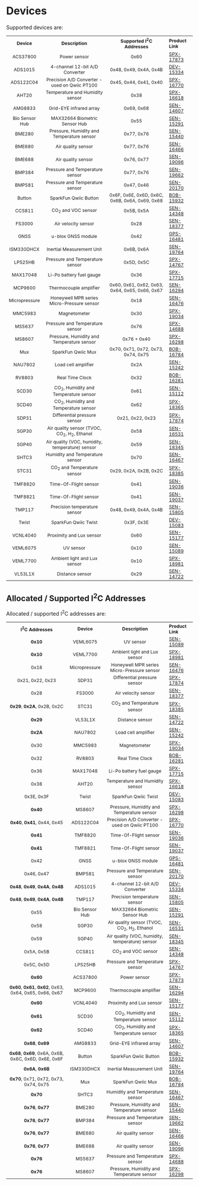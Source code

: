 # Devices

Supported devices are:

<table style="font-size:12.25px; width:100%">
    <tr>
        <th style="text-align:center; vertical-align:middle;">
            Device
        </th>
        <th style="text-align:center; vertical-align:middle;">
            Description
        </th>
        <th style="text-align:center; vertical-align:middle;">
            Supported I<sup>2</sup>C Addresses
        </th>
        <th style="text-align:left; vertical-align:middle;">
            Product Link
        </th>
    </tr>
    <tr>
        <td style="vertical-align:middle" align="center">ACS37800</td>
        <td style="vertical-align:middle" align="center">Power sensor</td>
        <td style="vertical-align:middle" align="center">0x60</td>
        <td style="vertical-align:middle" align="left"><a href="https://www.sparkfun.com/products/17873">SPX-17873</a></td>
    </tr>
    <tr>
        <td style="vertical-align:middle" align="center">ADS1015</td>
        <td style="vertical-align:middle" align="center">4-channel 12-bit A/D Converter</td>
        <td style="vertical-align:middle" align="center">0x48, 0x49, 0x4A, 0x4B</td>
        <td style="vertical-align:middle" align="left"><a href="https://www.sparkfun.com/products/15334">DEV-15334</a></td>
    </tr>
    <tr>
        <td style="vertical-align:middle" align="center">ADS122C04</td>
        <td style="vertical-align:middle" align="center">Precision A/D Converter - used on Qwiic PT100</td>
        <td style="vertical-align:middle" align="center">0x45, 0x44, 0x41, 0x40</td>
        <td style="vertical-align:middle" align="left"><a href="https://www.sparkfun.com/products/16770">SPX-16770</a></td>
    </tr>
    <tr>
        <td style="vertical-align:middle" align="center">AHT20</td>
        <td style="vertical-align:middle" align="center">Temperature and Humidity sensor</td>
        <td style="vertical-align:middle" align="center">0x38</td>
        <td style="vertical-align:middle" align="left"><a href="https://www.sparkfun.com/products/16618">SPX-16618</a></td>
    </tr>
    <tr>
        <td style="vertical-align:middle" align="center">AMG8833</td>
        <td style="vertical-align:middle" align="center">Grid-EYE infrared array</td>
        <td style="vertical-align:middle" align="center">0x69, 0x68</td>
        <td style="vertical-align:middle" align="left"><a href="https://www.sparkfun.com/products/14607">SEN-14607</a></td>
    </tr>
    <tr>
        <td style="vertical-align:middle" align="center">Bio Sensor Hub</td>
        <td style="vertical-align:middle" align="center">MAX32664 Biometric Sensor Hub</td>
        <td style="vertical-align:middle" align="center">0x55</td>
        <td style="vertical-align:middle" align="left"><a href="https://www.sparkfun.com/products/15291">SEN-15291</a></td>
    </tr>
    <tr>
        <td style="vertical-align:middle" align="center">BME280</td>
        <td style="vertical-align:middle" align="center">Pressure, Humidity and Temperature sensor</td>
        <td style="vertical-align:middle" align="center">0x77, 0x76</td>
        <td style="vertical-align:middle" align="left"><a href="https://www.sparkfun.com/products/15440">SEN-15440</a></td>
    </tr>
    <tr>
        <td style="vertical-align:middle" align="center">BME680</td>
        <td style="vertical-align:middle" align="center">Air quality sensor</td>
        <td style="vertical-align:middle" align="center">0x77, 0x76</td>
        <td style="vertical-align:middle" align="left"><a href="https://www.sparkfun.com/products/16466">SEN-16466</a></td>
    </tr>
    <tr>
        <td style="vertical-align:middle" align="center">BME688</td>
        <td style="vertical-align:middle" align="center">Air quality sensor</td>
        <td style="vertical-align:middle" align="center">0x76, 0x77</td>
        <td style="vertical-align:middle" align="left"><a href="https://www.sparkfun.com/products/19096">SEN-19096</a></td>
    </tr>
    <tr>
        <td style="vertical-align:middle" align="center">BMP384</td>
        <td style="vertical-align:middle" align="center">Pressure and Temperature sensor</td>
        <td style="vertical-align:middle" align="center">0x77, 0x76</td>
        <td style="vertical-align:middle" align="left"><a href="https://www.sparkfun.com/products/19662">SEN-19662</a></td>
    </tr>
    <tr>
        <td style="vertical-align:middle" align="center">BMP581</td>
        <td style="vertical-align:middle" align="center">Pressure and Temperature sensor</td>
        <td style="vertical-align:middle" align="center">0x47, 0x46</td>
        <td style="vertical-align:middle" align="left"><a href="https://www.sparkfun.com/products/20170">SEN-20170</a></td>
    </tr>
    <tr>
        <td style="vertical-align:middle" align="center">Button</td>
        <td style="vertical-align:middle" align="center">SparkFun Qwiic Button</td>
        <td style="vertical-align:middle" align="center">0x6F, 0x6E, 0x6D, 0x6C, 0x6B, 0x6A, 0x69, 0x68</td>
        <td style="vertical-align:middle" align="left"><a href="https://www.sparkfun.com/products/15932">BOB-15932</a></td>
    </tr>
    <tr>
        <td style="vertical-align:middle" align="center">CCS811</td>
        <td style="vertical-align:middle" align="center">CO<sub>2</sub> and VOC sensor</td>
        <td style="vertical-align:middle" align="center">0x5B, 0x5A</td>
        <td style="vertical-align:middle" align="left"><a href="https://www.sparkfun.com/products/14348">SEN-14348</a></td>
    </tr>
    <tr>
        <td style="vertical-align:middle" align="center">FS3000</td>
        <td style="vertical-align:middle" align="center">Air velocity sensor</td>
        <td style="vertical-align:middle" align="center">0x28</td>
        <td style="vertical-align:middle" align="left"><a href="https://www.sparkfun.com/products/18399">SEN-18377</a></td>
    </tr>
    <tr>
        <td style="vertical-align:middle" align="center">GNSS</td>
        <td style="vertical-align:middle" align="center">u-blox GNSS module</td>
        <td style="vertical-align:middle" align="center">0x42</td>
        <td style="vertical-align:middle" align="left"><a href="https://www.sparkfun.com/products/16481">GPS-16481</a></td>
    </tr>
    <tr>
        <td style="vertical-align:middle" align="center">ISM330DHCX</td>
        <td style="vertical-align:middle" align="center">Inertial Measurement Unit</td>
        <td style="vertical-align:middle" align="center">0x6B, 0x6A</td>
        <td style="vertical-align:middle" align="left"><a href="https://www.sparkfun.com/products/19764">SEN-19764</a></td>
    </tr>
    <tr>
        <td style="vertical-align:middle" align="center">LPS25HB</td>
        <td style="vertical-align:middle" align="center">Pressure and Temperature sensor</td>
        <td style="vertical-align:middle" align="center">0x5D, 0x5C</td>
        <td style="vertical-align:middle" align="left"><a href="https://www.sparkfun.com/products/14767">SPX-14767</a></td>
    </tr>
    <tr>
        <td style="vertical-align:middle" align="center">MAX17048</td>
        <td style="vertical-align:middle" align="center">Li-Po battery fuel gauge</td>
        <td style="vertical-align:middle" align="center">0x36</td>
        <td style="vertical-align:middle" align="left"><a href="https://www.sparkfun.com/products/17715">SPX-17715</a></td>
    </tr>
    <tr>
        <td style="vertical-align:middle" align="center">MCP9600</td>
        <td style="vertical-align:middle" align="center">Thermocouple amplifier</td>
        <td style="vertical-align:middle" align="center">0x60, 0x61, 0x62, 0x63, 0x64, 0x65, 0x66, 0x67</td>
        <td style="vertical-align:middle" align="left"><a href="https://www.sparkfun.com/products/16294">SEN-16294</a></td>
    </tr>
    <tr>
        <td style="vertical-align:middle" align="center">Micropressure</td>
        <td style="vertical-align:middle" align="center">Honeywell MPR series Micro-Pressure sensor</td>
        <td style="vertical-align:middle" align="center">0x18</td>
        <td style="vertical-align:middle" align="left"><a href="https://www.sparkfun.com/products/16476">SEN-16476</a></td>
    </tr>
    <tr>
        <td style="vertical-align:middle" align="center">MMC5983</td>
        <td style="vertical-align:middle" align="center">Magnetometer</td>
        <td style="vertical-align:middle" align="center">0x30</td>
        <td style="vertical-align:middle" align="left"><a href="https://www.sparkfun.com/products/19034">SPX-19034</a></td>
    </tr>
    <tr>
        <td style="vertical-align:middle" align="center">MS5637</td>
        <td style="vertical-align:middle" align="center">Pressure and Temperature sensor</td>
        <td style="vertical-align:middle" align="center">0x76</td>
        <td style="vertical-align:middle" align="left"><a href="https://www.sparkfun.com/products/14688">SPX-14688</a></td>
    </tr>
    <tr>
        <td style="vertical-align:middle" align="center">MS8607</td>
        <td style="vertical-align:middle" align="center">Pressure, Humidity and Temperature sensor</td>
        <td style="vertical-align:middle" align="center">0x76 + 0x40</td>
        <td style="vertical-align:middle" align="left"><a href="https://www.sparkfun.com/products/16298">SPX-16298</a></td>
    </tr>
    <tr>
        <td style="vertical-align:middle" align="center">Mux</td>
        <td style="vertical-align:middle" align="center">SparkFun Qwiic Mux</td>
        <td style="vertical-align:middle" align="center">0x70, 0x71, 0x72, 0x73, 0x74, 0x75</td>
        <td style="vertical-align:middle" align="left"><a href="https://www.sparkfun.com/products/16784">BOB-16784</a></td>
    </tr>
    <tr>
        <td style="vertical-align:middle" align="center">NAU7802</td>
        <td style="vertical-align:middle" align="center">Load cell amplifier</td>
        <td style="vertical-align:middle" align="center">0x2A</td>
        <td style="vertical-align:middle" align="left"><a href="https://www.sparkfun.com/products/15242">SEN-15242</a></td>
    </tr>
    <tr>
        <td style="vertical-align:middle" align="center">RV8803</td>
        <td style="vertical-align:middle" align="center">Real Time Clock</td>
        <td style="vertical-align:middle" align="center">0x32</td>
        <td style="vertical-align:middle" align="left"><a href="https://www.sparkfun.com/products/16281">BOB-16281</a></td>
    </tr>
    <tr>
        <td style="vertical-align:middle" align="center">SCD30</td>
        <td style="vertical-align:middle" align="center">CO<sub>2</sub>, Humidity and Temperature sensor</td>
        <td style="vertical-align:middle" align="center">0x61</td>
        <td style="vertical-align:middle" align="left"><a href="https://www.sparkfun.com/products/15112">SEN-15112</a></td>
    </tr>
    <tr>
        <td style="vertical-align:middle" align="center">SCD40</td>
        <td style="vertical-align:middle" align="center">CO<sub>2</sub>, Humidity and Temperature sensor</td>
        <td style="vertical-align:middle" align="center">0x62</td>
        <td style="vertical-align:middle" align="left"><a href="https://www.sparkfun.com/products/18365">SPX-18365</a></td>
    </tr>
    <tr>
        <td style="vertical-align:middle" align="center">SDP31</td>
        <td style="vertical-align:middle" align="center">Differential pressure sensor</td>
        <td style="vertical-align:middle" align="center">0x21, 0x22, 0x23</td>
        <td style="vertical-align:middle" align="left"><a href="https://www.sparkfun.com/products/17874">SPX-17874</a></td>
    </tr>
    <tr>
        <td style="vertical-align:middle" align="center">SGP30</td>
        <td style="vertical-align:middle" align="center">Air quality sensor (TVOC, CO<sub>2</sub>, H<sub>2</sub>, Ethanol</td>
        <td style="vertical-align:middle" align="center">0x58</td>
        <td style="vertical-align:middle" align="left"><a href="https://www.sparkfun.com/products/16531">SEN-16531</a></td>
    </tr>
    <tr>
        <td style="vertical-align:middle" align="center">SGP40</td>
        <td style="vertical-align:middle" align="center">Air quality (VOC, humidity, temperature) sensor</td>
        <td style="vertical-align:middle" align="center">0x59</td>
        <td style="vertical-align:middle" align="left"><a href="https://www.sparkfun.com/products/18345">SEN-18345</a></td>
    </tr>
    <tr>
        <td style="vertical-align:middle" align="center">SHTC3</td>
        <td style="vertical-align:middle" align="center">Humidity and Temperature sensor</td>
        <td style="vertical-align:middle" align="center">0x70</td>
        <td style="vertical-align:middle" align="left"><a href="https://www.sparkfun.com/products/16467">SEN-16467</a></td>
    </tr>
    <tr>
        <td style="vertical-align:middle" align="center">STC31</td>
        <td style="vertical-align:middle" align="center">CO<sub>2</sub> and Temperature sensor</td>
        <td style="vertical-align:middle" align="center">0x29, 0x2A, 0x2B, 0x2C</td>
        <td style="vertical-align:middle" align="left"><a href="https://www.sparkfun.com/products/18385">SPX-18385</a></td>
    </tr>
    <tr>
        <td style="vertical-align:middle" align="center">TMF8820</td>
        <td style="vertical-align:middle" align="center">Time-Of-Flight sensor</td>
        <td style="vertical-align:middle" align="center">0x41</td>
        <td style="vertical-align:middle" align="left"><a href="https://www.sparkfun.com/products/19036">SEN-19036</a></td>
    </tr>
    <tr>
        <td style="vertical-align:middle" align="center">TMF8821</td>
        <td style="vertical-align:middle" align="center">Time-Of-Flight sensor</td>
        <td style="vertical-align:middle" align="center">0x41</td>
        <td style="vertical-align:middle" align="left"><a href="https://www.sparkfun.com/products/19037">SEN-19037</a></td>
    </tr>
    <tr>
        <td style="vertical-align:middle" align="center">TMP117</td>
        <td style="vertical-align:middle" align="center">Precision temperature sensor</td>
        <td style="vertical-align:middle" align="center">0x48, 0x49, 0x4A, 0x4B</td>
        <td style="vertical-align:middle" align="left"><a href="https://www.sparkfun.com/products/15805">SEN-15805</a></td>
    </tr>
    <tr>
        <td style="vertical-align:middle" align="center">Twist</td>
        <td style="vertical-align:middle" align="center">SparkFun Qwiic Twist</td>
        <td style="vertical-align:middle" align="center">0x3F, 0x3E</td>
        <td style="vertical-align:middle" align="left"><a href="https://www.sparkfun.com/products/15083">DEV-15083</a></td>
    </tr>
    <tr>
        <td style="vertical-align:middle" align="center">VCNL4040</td>
        <td style="vertical-align:middle" align="center">Proximity and Lux sensor</td>
        <td style="vertical-align:middle" align="center">0x60</td>
        <td style="vertical-align:middle" align="left"><a href="https://www.sparkfun.com/products/15177">SEN-15177</a></td>
    </tr>
    <tr>
        <td style="vertical-align:middle" align="center">VEML6075</td>
        <td style="vertical-align:middle" align="center">UV sensor</td>
        <td style="vertical-align:middle" align="center">0x10</td>
        <td style="vertical-align:middle" align="left"><a href="https://www.sparkfun.com/products/15089">SEN-15089</a></td>
    </tr>
    <tr>
        <td style="vertical-align:middle" align="center">VEML7700</td>
        <td style="vertical-align:middle" align="center">Ambient light and Lux sensor</td>
        <td style="vertical-align:middle" align="center">0x10</td>
        <td style="vertical-align:middle" align="left"><a href="https://www.sparkfun.com/products/18981">SPX-18981</a></td>
    </tr>
    <tr>
        <td style="vertical-align:middle" align="center">VL53L1X</td>
        <td style="vertical-align:middle" align="center">Distance sensor</td>
        <td style="vertical-align:middle" align="center">0x29</td>
        <td style="vertical-align:middle" align="left"><a href="https://www.sparkfun.com/products/14722">SEN-14722</a></td>
    </tr>
</table>

## Allocated / Supported I<sup>2</sup>C Addresses

Allocated / supported I<sup>2</sup>C addresses are:

<table style="font-size:12.25px; width:100%">
    <tr>
        <th style="text-align:center; vertical-align:middle;">
            I<sup>2</sup>C Addresses
        </th>
        <th style="text-align:center; vertical-align:middle;">
            Device
        </th>
        <th style="text-align:center; vertical-align:middle;">
            Description
        </th>
        <th style="text-align:left; vertical-align:middle;">
            Product Link
        </th>
    </tr>
    <tr>
        <td style="vertical-align:middle" align="center"><b>0x10</b></td>
        <td style="vertical-align:middle" align="center">VEML6075</td>
        <td style="vertical-align:middle" align="center">UV sensor</td>
        <td style="vertical-align:middle" align="left"><a href="https://www.sparkfun.com/products/15089">SEN-15089</a></td>
    </tr>
    <tr>
        <td style="vertical-align:middle" align="center"><b>0x10</b></td>
        <td style="vertical-align:middle" align="center">VEML7700</td>
        <td style="vertical-align:middle" align="center">Ambient light and Lux sensor</td>
        <td style="vertical-align:middle" align="left"><a href="https://www.sparkfun.com/products/18981">SPX-18981</a></td>
    </tr>
    <tr>
        <td style="vertical-align:middle" align="center">0x18</td>
        <td style="vertical-align:middle" align="center">Micropressure</td>
        <td style="vertical-align:middle" align="center">Honeywell MPR series Micro-Pressure sensor</td>
        <td style="vertical-align:middle" align="left"><a href="https://www.sparkfun.com/products/16476">SEN-16476</a></td>
    </tr>
    <tr>
        <td style="vertical-align:middle" align="center">0x21, 0x22, 0x23</td>
        <td style="vertical-align:middle" align="center">SDP31</td>
        <td style="vertical-align:middle" align="center">Differential pressure sensor</td>
        <td style="vertical-align:middle" align="left"><a href="https://www.sparkfun.com/products/17874">SPX-17874</a></td>
    </tr>
    <tr>
        <td style="vertical-align:middle" align="center">0x28</td>
        <td style="vertical-align:middle" align="center">FS3000</td>
        <td style="vertical-align:middle" align="center">Air velocity sensor</td>
        <td style="vertical-align:middle" align="left"><a href="https://www.sparkfun.com/products/18399">SEN-18377</a></td>
    </tr>
    <tr>
        <td style="vertical-align:middle" align="center"><b>0x29</b>, <b>0x2A</b>, 0x2B, 0x2C</td>
        <td style="vertical-align:middle" align="center">STC31</td>
        <td style="vertical-align:middle" align="center">CO<sub>2</sub> and Temperature sensor</td>
        <td style="vertical-align:middle" align="left"><a href="https://www.sparkfun.com/products/18385">SPX-18385</a></td>
    </tr>
    <tr>
        <td style="vertical-align:middle" align="center"><b>0x29</b></td>
        <td style="vertical-align:middle" align="center">VL53L1X</td>
        <td style="vertical-align:middle" align="center">Distance sensor</td>
        <td style="vertical-align:middle" align="left"><a href="https://www.sparkfun.com/products/14722">SEN-14722</a></td>
    </tr>
    <tr>
        <td style="vertical-align:middle" align="center"><b>0x2A</b></td>
        <td style="vertical-align:middle" align="center">NAU7802</td>
        <td style="vertical-align:middle" align="center">Load cell amplifier</td>
        <td style="vertical-align:middle" align="left"><a href="https://www.sparkfun.com/products/15242">SEN-15242</a></td>
    </tr>
    <tr>
        <td style="vertical-align:middle" align="center">0x30</td>
        <td style="vertical-align:middle" align="center">MMC5983</td>
        <td style="vertical-align:middle" align="center">Magnetometer</td>
        <td style="vertical-align:middle" align="left"><a href="https://www.sparkfun.com/products/19034">SPX-19034</a></td>
    </tr>
    <tr>
        <td style="vertical-align:middle" align="center">0x32</td>
        <td style="vertical-align:middle" align="center">RV8803</td>
        <td style="vertical-align:middle" align="center">Real Time Clock</td>
        <td style="vertical-align:middle" align="left"><a href="https://www.sparkfun.com/products/16281">BOB-16281</a></td>
    </tr>
    <tr>
        <td style="vertical-align:middle" align="center">0x36</td>
        <td style="vertical-align:middle" align="center">MAX17048</td>
        <td style="vertical-align:middle" align="center">Li-Po battery fuel gauge</td>
        <td style="vertical-align:middle" align="left"><a href="https://www.sparkfun.com/products/17715">SPX-17715</a></td>
    </tr>
    <tr>
        <td style="vertical-align:middle" align="center">0x38</td>
        <td style="vertical-align:middle" align="center">AHT20</td>
        <td style="vertical-align:middle" align="center">Temperature and Humidity sensor</td>
        <td style="vertical-align:middle" align="left"><a href="https://www.sparkfun.com/products/16618">SPX-16618</a></td>
    </tr>
    <tr>
        <td style="vertical-align:middle" align="center">0x3E, 0x3F</td>
        <td style="vertical-align:middle" align="center">Twist</td>
        <td style="vertical-align:middle" align="center">SparkFun Qwiic Twist</td>
        <td style="vertical-align:middle" align="left"><a href="https://www.sparkfun.com/products/15083">DEV-15083</a></td>
    </tr>
    <tr>
        <td style="vertical-align:middle" align="center"><b>0x40</b></td>
        <td style="vertical-align:middle" align="center">MS8607</td>
        <td style="vertical-align:middle" align="center">Pressure, Humidity and Temperature sensor</td>
        <td style="vertical-align:middle" align="left"><a href="https://www.sparkfun.com/products/16298">SPX-16298</a></td>
    </tr>
    <tr>
        <td style="vertical-align:middle" align="center"><b>0x40</b>, <b>0x41</b>, 0x44, 0x45</td>
        <td style="vertical-align:middle" align="center">ADS122C04</td>
        <td style="vertical-align:middle" align="center">Precision A/D Converter - used on Qwiic PT100</td>
        <td style="vertical-align:middle" align="left"><a href="https://www.sparkfun.com/products/16770">SPX-16770</a></td>
    </tr>
    <tr>
        <td style="vertical-align:middle" align="center"><b>0x41</b></td>
        <td style="vertical-align:middle" align="center">TMF8820</td>
        <td style="vertical-align:middle" align="center">Time-Of-Flight sensor</td>
        <td style="vertical-align:middle" align="left"><a href="https://www.sparkfun.com/products/19036">SEN-19036</a></td>
    </tr>
    <tr>
        <td style="vertical-align:middle" align="center"><b>0x41</b></td>
        <td style="vertical-align:middle" align="center">TMF8821</td>
        <td style="vertical-align:middle" align="center">Time-Of-Flight sensor</td>
        <td style="vertical-align:middle" align="left"><a href="https://www.sparkfun.com/products/19037">SEN-19037</a></td>
    </tr>
    <tr>
        <td style="vertical-align:middle" align="center">0x42</td>
        <td style="vertical-align:middle" align="center">GNSS</td>
        <td style="vertical-align:middle" align="center">u-blox GNSS module</td>
        <td style="vertical-align:middle" align="left"><a href="https://www.sparkfun.com/products/16481">GPS-16481</a></td>
    </tr>
    <tr>
        <td style="vertical-align:middle" align="center">0x46, 0x47</td>
        <td style="vertical-align:middle" align="center">BMP581</td>
        <td style="vertical-align:middle" align="center">Pressure and Temperature sensor</td>
        <td style="vertical-align:middle" align="left"><a href="https://www.sparkfun.com/products/20170">SEN-20170</a></td>
    </tr>
    <tr>
        <td style="vertical-align:middle" align="center"><b>0x48</b>, <b>0x49</b>, <b>0x4A</b>, <b>0x4B</b></td>
        <td style="vertical-align:middle" align="center">ADS1015</td>
        <td style="vertical-align:middle" align="center">4-channel 12-bit A/D Converter</td>
        <td style="vertical-align:middle" align="left"><a href="https://www.sparkfun.com/products/15334">DEV-15334</a></td>
    </tr>
    <tr>
        <td style="vertical-align:middle" align="center"><b>0x48</b>, <b>0x49</b>, <b>0x4A</b>, <b>0x4B</b></td>
        <td style="vertical-align:middle" align="center">TMP117</td>
        <td style="vertical-align:middle" align="center">Precision temperature sensor</td>
        <td style="vertical-align:middle" align="left"><a href="https://www.sparkfun.com/products/15805">SEN-15805</a></td>
    </tr>
    <tr>
        <td style="vertical-align:middle" align="center">0x55</td>
        <td style="vertical-align:middle" align="center">Bio Sensor Hub</td>
        <td style="vertical-align:middle" align="center">MAX32664 Biometric Sensor Hub</td>
        <td style="vertical-align:middle" align="left"><a href="https://www.sparkfun.com/products/15291">SEN-15291</a></td>
    </tr>
    <tr>
        <td style="vertical-align:middle" align="center">0x58</td>
        <td style="vertical-align:middle" align="center">SGP30</td>
        <td style="vertical-align:middle" align="center">Air quality sensor (TVOC, CO<sub>2</sub>, H<sub>2</sub>, Ethanol</td>
        <td style="vertical-align:middle" align="left"><a href="https://www.sparkfun.com/products/16531">SEN-16531</a></td>
    </tr>
    <tr>
        <td style="vertical-align:middle" align="center">0x59</td>
        <td style="vertical-align:middle" align="center">SGP40</td>
        <td style="vertical-align:middle" align="center">Air quality (VOC, humidity, temperature) sensor</td>
        <td style="vertical-align:middle" align="left"><a href="https://www.sparkfun.com/products/18345">SEN-18345</a></td>
    </tr>
    <tr>
        <td style="vertical-align:middle" align="center">0x5A, 0x5B</td>
        <td style="vertical-align:middle" align="center">CCS811</td>
        <td style="vertical-align:middle" align="center">CO<sub>2</sub> and VOC sensor</td>
        <td style="vertical-align:middle" align="left"><a href="https://www.sparkfun.com/products/14348">SEN-14348</a></td>
    </tr>
    <tr>
        <td style="vertical-align:middle" align="center">0x5C, 0x5D</td>
        <td style="vertical-align:middle" align="center">LPS25HB</td>
        <td style="vertical-align:middle" align="center">Pressure and Temperature sensor</td>
        <td style="vertical-align:middle" align="left"><a href="https://www.sparkfun.com/products/14767">SPX-14767</a></td>
    </tr>
    <tr>
        <td style="vertical-align:middle" align="center"><b>0x60</b></td>
        <td style="vertical-align:middle" align="center">ACS37800</td>
        <td style="vertical-align:middle" align="center">Power sensor</td>
        <td style="vertical-align:middle" align="left"><a href="https://www.sparkfun.com/products/17873">SPX-17873</a></td>
    </tr>
    <tr>
        <td style="vertical-align:middle" align="center"><b>0x60</b>, <b>0x61</b>, <b>0x62</b>, 0x63, 0x64, 0x65, 0x66, 0x67</td>
        <td style="vertical-align:middle" align="center">MCP9600</td>
        <td style="vertical-align:middle" align="center">Thermocouple amplifier</td>
        <td style="vertical-align:middle" align="left"><a href="https://www.sparkfun.com/products/16294">SEN-16294</a></td>
    </tr>
    <tr>
        <td style="vertical-align:middle" align="center"><b>0x60</b></td>
        <td style="vertical-align:middle" align="center">VCNL4040</td>
        <td style="vertical-align:middle" align="center">Proximity and Lux sensor</td>
        <td style="vertical-align:middle" align="left"><a href="https://www.sparkfun.com/products/15177">SEN-15177</a></td>
    </tr>
    <tr>
        <td style="vertical-align:middle" align="center"><b>0x61</b></td>
        <td style="vertical-align:middle" align="center">SCD30</td>
        <td style="vertical-align:middle" align="center">CO<sub>2</sub>, Humidity and Temperature sensor</td>
        <td style="vertical-align:middle" align="left"><a href="https://www.sparkfun.com/products/15112">SEN-15112</a></td>
    </tr>
    <tr>
        <td style="vertical-align:middle" align="center"><b>0x62</b></td>
        <td style="vertical-align:middle" align="center">SCD40</td>
        <td style="vertical-align:middle" align="center">CO<sub>2</sub>, Humidity and Temperature sensor</td>
        <td style="vertical-align:middle" align="left"><a href="https://www.sparkfun.com/products/18365">SPX-18365</a></td>
    </tr>
    <tr>
        <td style="vertical-align:middle" align="center"><b>0x68</b>, <b>0x69</b></td>
        <td style="vertical-align:middle" align="center">AMG8833</td>
        <td style="vertical-align:middle" align="center">Grid-EYE infrared array</td>
        <td style="vertical-align:middle" align="left"><a href="https://www.sparkfun.com/products/14607">SEN-14607</a></td>
    </tr>
    <tr>
        <td style="vertical-align:middle" align="center"><b>0x68</b>, <b>0x69</b>, 0x6A, 0x6B, 0x6C, 0x6D, 0x6E, 0x6F</td>
        <td style="vertical-align:middle" align="center">Button</td>
        <td style="vertical-align:middle" align="center">SparkFun Qwiic Button</td>
        <td style="vertical-align:middle" align="left"><a href="https://www.sparkfun.com/products/15932">BOB-15932</a></td>
    </tr>
    <tr>
        <td style="vertical-align:middle" align="center"><b>0x6A</b>, <b>0x6B</b></td>
        <td style="vertical-align:middle" align="center">ISM330DHCX</td>
        <td style="vertical-align:middle" align="center">Inertial Measurement Unit</td>
        <td style="vertical-align:middle" align="left"><a href="https://www.sparkfun.com/products/19764">SEN-19764</a></td>
    </tr>
    <tr>
        <td style="vertical-align:middle" align="center"><b>0x70</b>, 0x71, 0x72, 0x73, 0x74, 0x75</td>
        <td style="vertical-align:middle" align="center">Mux</td>
        <td style="vertical-align:middle" align="center">SparkFun Qwiic Mux</td>
        <td style="vertical-align:middle" align="left"><a href="https://www.sparkfun.com/products/16784">BOB-16784</a></td>
    </tr>
    <tr>
        <td style="vertical-align:middle" align="center"><b>0x70</b></td>
        <td style="vertical-align:middle" align="center">SHTC3</td>
        <td style="vertical-align:middle" align="center">Humidity and Temperature sensor</td>
        <td style="vertical-align:middle" align="left"><a href="https://www.sparkfun.com/products/16467">SEN-16467</a></td>
    </tr>
    <tr>
        <td style="vertical-align:middle" align="center"><b>0x76</b>, <b>0x77</b></td>
        <td style="vertical-align:middle" align="center">BME280</td>
        <td style="vertical-align:middle" align="center">Pressure, Humidity and Temperature sensor</td>
        <td style="vertical-align:middle" align="left"><a href="https://www.sparkfun.com/products/15440">SEN-15440</a></td>
    </tr>
    <tr>
        <td style="vertical-align:middle" align="center"><b>0x76</b>, <b>0x77</b></td>
        <td style="vertical-align:middle" align="center">BMP384</td>
        <td style="vertical-align:middle" align="center">Pressure and Temperature sensor</td>
        <td style="vertical-align:middle" align="left"><a href="https://www.sparkfun.com/products/19662">SEN-19662</a></td>
    </tr>
    <tr>
        <td style="vertical-align:middle" align="center"><b>0x76</b>, <b>0x77</b></td>
        <td style="vertical-align:middle" align="center">BME680</td>
        <td style="vertical-align:middle" align="center">Air quality sensor</td>
        <td style="vertical-align:middle" align="left"><a href="https://www.sparkfun.com/products/16466">SEN-16466</a></td>
    </tr>
    <tr>
        <td style="vertical-align:middle" align="center"><b>0x76</b>, <b>0x77</b></td>
        <td style="vertical-align:middle" align="center">BME688</td>
        <td style="vertical-align:middle" align="center">Air quality sensor</td>
        <td style="vertical-align:middle" align="left"><a href="https://www.sparkfun.com/products/19096">SEN-19096</a></td>
    </tr>
    <tr>
        <td style="vertical-align:middle" align="center"><b>0x76</b></td>
        <td style="vertical-align:middle" align="center">MS5637</td>
        <td style="vertical-align:middle" align="center">Pressure and Temperature sensor</td>
        <td style="vertical-align:middle" align="left"><a href="https://www.sparkfun.com/products/14688">SPX-14688</a></td>
    </tr>
    <tr>
        <td style="vertical-align:middle" align="center"><b>0x76</b></td>
        <td style="vertical-align:middle" align="center">MS8607</td>
        <td style="vertical-align:middle" align="center">Pressure, Humidity and Temperature sensor</td>
        <td style="vertical-align:middle" align="left"><a href="https://www.sparkfun.com/products/16298">SPX-16298</a></td>
    </tr>
</table>
